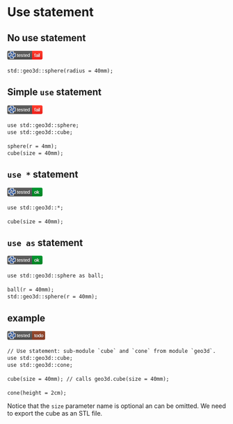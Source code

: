 # Use statement

## No use statement

[![test](.test/use_statement_without_use.png)](.test/use_statement_without_use.log)

```µcad,use_statement_without_use
std::geo3d::sphere(radius = 40mm);
```

## Simple `use` statement

[![test](.test/use_statement_with_use.png)](.test/use_statement_with_use.log)

```µcad,use_statement_with_use
use std::geo3d::sphere;
use std::geo3d::cube;

sphere(r = 4mm);
cube(size = 40mm);
```

## `use *` statement

[![test](.test/use_statement_use_all_from.png)](.test/use_statement_use_all_from.log)

```µcad,use_statement_use_all_from
use std::geo3d::*;

cube(size = 40mm);
```

## `use as` statement

[![test](.test/use_statement_use_as.png)](.test/use_statement_use_as.log)

```µcad,use_statement_use_as
use std::geo3d::sphere as ball;

ball(r = 40mm);
std::geo3d::sphere(r = 40mm);
```

## example

[![test](.test/use_statement_example_A.png)](.test/use_statement_example_A.log)

```µcad,use_statement_example_A#todo
// Use statement: sub-module `cube` and `cone` from module `geo3d`.
use std::geo3d::cube;
use std::geo3d::cone;

cube(size = 40mm); // calls geo3d.cube(size = 40mm);

cone(height = 2cm);
```

Notice that the `size` parameter name is optional an can be omitted.
We need to export the cube as an STL file.
